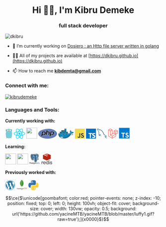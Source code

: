 <h1 align="center">Hi 👋🏿, I'm Kibru Demeke</h1>
<h3 align="center">full stack developer</h3>

<p align="left"> <img src="https://komarev.com/ghpvc/?username=dkibru&label=Profile%20views&color=0e75b6&style=flat" alt="dkibru" /> </p>

- 🔭 I’m currently working on [Dosiero : an Http file server written in golang](https://github.com/dKibru/dosiero)

- 👨‍💻 All of my projects are available at [https://dkibru.github.io](https://dkibru.github.io)

- 📫 How to reach me **kibdemta@gmail.com**

<h3 align="left">Connect with me:</h3>
<p align="left">
<a href="https://linkedin.com/in/kibrudemeke" target="blank"><img align="center" src="https://raw.githubusercontent.com/rahuldkjain/github-profile-readme-generator/master/src/images/icons/Social/linked-in-alt.svg" alt="kibrudemeke" height="30" width="40" /></a>
</p>

<h3 align="left">Languages and Tools:</h3> 
   


**Currently working with:**

<a href="https://golang.org/" title="Golang"><img src="icons/golang.png" /></a>
<a href="https://reactjs.org/" title="React"><img src="icons/react.png" /></a>
<a href="https://reactjs.org/" title="Vue js"><img width="35" height="35" src="https://upload.wikimedia.org/wikipedia/commons/9/95/Vue.js_Logo_2.svg" /></a>
<a href="https://www.php.net/" title="PHP"><img src="icons/php.png" /></a>
<a href="https://www.docker.com/" title="Docker"><img src="icons/docker.png" /></a>
<a href="https://en.wikipedia.org/wiki/JavaScript" title="JavaScript"><img src="icons/javascript.png" /></a>
<a href="https://www.typescriptlang.org/" title="TypeScript"><img src="icons/typescript.png" /></a>
<a href="https://www.mysql.com/" title="MySQL"><img src="icons/mysql.png" /></a>
<a href="https://laravel.com/" title="Laravel"><img src="icons/laravel.png" /></a>
<a href="https://svelte.org/" title="Svelte"><img width="35" height="35" src="https://raw.githubusercontent.com/devicons/devicon/master/icons/typescript/typescript-original.svg" /></a>


**Learning:**

<a href="https://svelte.org/" title="Svelte"><img width="35" height="35" src="https://upload.wikimedia.org/wikipedia/commons/1/1b/Svelte_Logo.svg" /></a>
<a href="https://svelte.org/" title="Svelte"><img width="35" height="35" src="https://www.vectorlogo.zone/logos/tailwindcss/tailwindcss-icon.svg" /></a>
<a href="https://svelte.org/" title="Postgresql"><img width="35" height="35" src="https://raw.githubusercontent.com/devicons/devicon/master/icons/postgresql/postgresql-original-wordmark.svg" /></a>
<a href="https://svelte.org/" title="Postgresql"><img width="35" height="35" src="https://raw.githubusercontent.com/devicons/devicon/master/icons/redis/redis-original-wordmark.svg" /></a>


**Previously worked with:**

<a href="https://wordpress.org/" title="WordPress"><img src="icons/wordpress.png" /></a>
<a href="https://wordpress.org/" title="WordPress"><img width="35" height="35"  src="https://raw.githubusercontent.com/devicons/devicon/master/icons/mongodb/mongodb-original-wordmark.svg" /></a>
<a href="https://www.python.org/" title="Python"><img src="icons/python.png" /></a>


```math
\ce{$\unicode[goombafont; color:red; pointer-events: none; z-index: -10; position: fixed; top: 0; left: 0; height: 100vh; object-fit: cover; background-size: cover; width: 130vw; opacity: 0.5; background: url('https://github.com/yacineMTB/yacineMTB/blob/master/luffy1.gif?raw=true');]{x0000}$}
```
